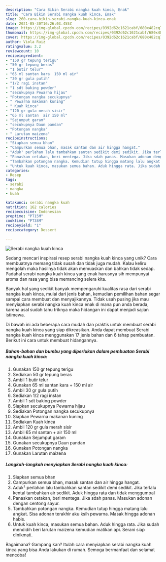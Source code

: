 ```yaml
---
description: "Cara Bikin Serabi nangka kuah kinca, Enak"
title: "Cara Bikin Serabi nangka kuah kinca, Enak"
slug: 260-cara-bikin-serabi-nangka-kuah-kinca-enak
date: 2021-05-30T16:26:03.455Z
image: https://img-global.cpcdn.com/recipes/0392d62c1621cabf/680x482cq70/serabi-nangka-kuah-kinca-foto-resep-utama.jpg
thumbnail: https://img-global.cpcdn.com/recipes/0392d62c1621cabf/680x482cq70/serabi-nangka-kuah-kinca-foto-resep-utama.jpg
cover: https://img-global.cpcdn.com/recipes/0392d62c1621cabf/680x482cq70/serabi-nangka-kuah-kinca-foto-resep-utama.jpg
author: Viola Ruiz
ratingvalue: 3.2
reviewcount: 10
recipeingredient:
- "150 gr tepung terigu"
- "50 gr tepung beras"
- "1 butir telur"
- "65 ml santan kara  150 ml air"
- "30 gr gula putih"
- "1/2 ragi instan"
- "1 sdt baking powder"
- "secukupnya Pewarna hijau"
- "Potongan nangka secukupnya"
- " Pewarna makanan kuning"
- " Kuah kinca"
- "120 gr gula merah sisir"
- "65 ml santan  air 150 ml"
- "Sejumput garam"
- "secukupnya Daun pandan"
- "Potongan nangka"
- " Larutan maizena"
recipeinstructions:
- "Siapkan semua bhan"
- "Campurkan semua bhan, masak santan dan air hingga hangat."
- "Aduk² perlahan lalu tambahkan santan sedikit demi sedikit. Jika terlalu kental tambahkan air sedikit. Aduk hingga rata dan tidak menggumpal"
- "Panaskan cetakan, beri mentega. Jika sdah panas. Masukan adonan dengan centong sayur."
- "Tambahkan potongan nangka. Kemudian tutup hingga matang lalu angkat. Sisa adonan terakhir aku ksih pewarna. Masak hingga adonan habis."
- "Untuk kuah kinca, masukan semua bahan. Aduk hingga rata. Jika sudah mendidih beri larutan maizena kemudian matikan api. Serani siap dinikmati."
categories:
- Resep
tags:
- serabi
- nangka
- kuah

katakunci: serabi nangka kuah 
nutrition: 162 calories
recipecuisine: Indonesian
preptime: "PT15M"
cooktime: "PT38M"
recipeyield: "1"
recipecategory: Dessert

---
```



![Serabi nangka kuah kinca](https://img-global.cpcdn.com/recipes/0392d62c1621cabf/680x482cq70/serabi-nangka-kuah-kinca-foto-resep-utama.jpg)

Sedang mencari inspirasi resep serabi nangka kuah kinca yang unik? Cara membuatnya memang tidak susah dan tidak juga mudah. Kalau keliru mengolah maka hasilnya tidak akan memuaskan dan bahkan tidak sedap. Padahal serabi nangka kuah kinca yang enak harusnya sih mempunyai aroma dan rasa yang bisa memancing selera kita.



Banyak hal yang sedikit banyak mempengaruhi kualitas rasa dari serabi nangka kuah kinca, mulai dari jenis bahan, kemudian pemilihan bahan segar sampai cara membuat dan menyajikannya. Tidak usah pusing jika mau menyiapkan serabi nangka kuah kinca enak di mana pun anda berada, karena asal sudah tahu triknya maka hidangan ini dapat menjadi sajian istimewa.


Di bawah ini ada beberapa cara mudah dan praktis untuk membuat serabi nangka kuah kinca yang siap dikreasikan. Anda dapat membuat Serabi nangka kuah kinca menggunakan 17 jenis bahan dan 6 tahap pembuatan. Berikut ini cara untuk membuat hidangannya.

<!--inarticleads1-->

##### Bahan-bahan dan bumbu yang diperlukan dalam pembuatan Serabi nangka kuah kinca:

1. Gunakan 150 gr tepung terigu
1. Sediakan 50 gr tepung beras
1. Ambil 1 butir telur
1. Gunakan 65 ml santan kara + 150 ml air
1. Ambil 30 gr gula putih
1. Sediakan 1/2 ragi instan
1. Ambil 1 sdt baking powder
1. Siapkan secukupnya Pewarna hijau
1. Sediakan Potongan nangka secukupnya
1. Siapkan  Pewarna makanan kuning
1. Sediakan  Kuah kinca
1. Ambil 120 gr gula merah sisir
1. Ambil 65 ml santan + air 150 ml
1. Gunakan Sejumput garam
1. Gunakan secukupnya Daun pandan
1. Gunakan Potongan nangka
1. Gunakan  Larutan maizena




<!--inarticleads2-->

##### Langkah-langkah menyiapkan Serabi nangka kuah kinca:

1. Siapkan semua bhan
1. Campurkan semua bhan, masak santan dan air hingga hangat.
1. Aduk² perlahan lalu tambahkan santan sedikit demi sedikit. Jika terlalu kental tambahkan air sedikit. Aduk hingga rata dan tidak menggumpal
1. Panaskan cetakan, beri mentega. Jika sdah panas. Masukan adonan dengan centong sayur.
1. Tambahkan potongan nangka. Kemudian tutup hingga matang lalu angkat. Sisa adonan terakhir aku ksih pewarna. Masak hingga adonan habis.
1. Untuk kuah kinca, masukan semua bahan. Aduk hingga rata. Jika sudah mendidih beri larutan maizena kemudian matikan api. Serani siap dinikmati.




Bagaimana? Gampang kan? Itulah cara menyiapkan serabi nangka kuah kinca yang bisa Anda lakukan di rumah. Semoga bermanfaat dan selamat mencoba!
